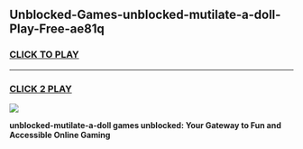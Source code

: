 
## Unblocked-Games-unblocked-mutilate-a-doll-Play-Free-ae81q
<h3>
<a href="https://premium76.site?title=unblocked-mutilate-a-doll&ref=23A">CLICK TO PLAY</a></h3>
<hr>

<h3>
<a href="https://premium76.site?title=unblocked-mutilate-a-doll&ref=23A">CLICK 2 PLAY</a>
  
</h3>

<a href="https://premium76.site?title=unblocked-mutilate-a-doll&ref=23A"><img src="https://clearcache.store/games.png"></a>


**unblocked-mutilate-a-doll games unblocked: Your Gateway to Fun and Accessible Online Gaming**

